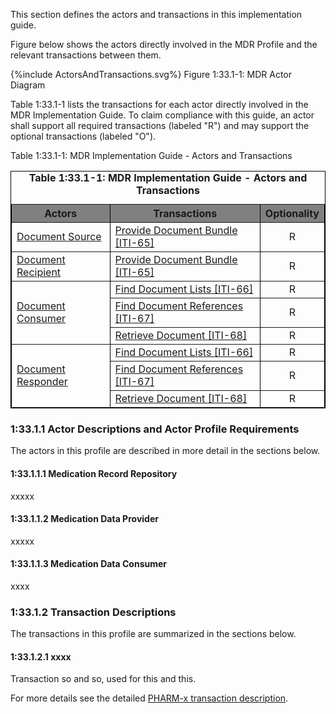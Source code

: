 This section defines the actors and transactions in this implementation guide.

Figure below shows the actors directly involved in the MDR Profile and the relevant transactions between them.

{%include ActorsAndTransactions.svg%}
Figure 1:33.1-1: MDR Actor Diagram


Table 1:33.1-1 lists the transactions for each actor directly involved in the MDR Implementation Guide. To claim compliance with this guide, an actor shall support all required transactions (labeled "R") and may support the optional transactions (labeled "O").

Table 1:33.1-1: MDR Implementation Guide - Actors and Transactions


<table border="1" borderspacing="0" style='border: 1px solid black; border-collapse: collapse'>
<caption>
<b>
Table 1:33.1-1: MDR Implementation Guide - Actors and Transactions
</b>
</caption>
<thead>
<tr class="odd" style='background: gray;'>
<th>Actors</th>
<th>Transactions</th>
<th>Optionality</th>
</tr>
</thead>
<tbody>
                
<tr class="even">
                        
<td rowspan="1"><a href="1331_actors_and_transactions.html#133111-document-source">Document Source</a></td>
                        
<td><a href='ITI-65.html'>Provide Document Bundle [ITI-65]</a></td>
<td align='center'>R</td></tr>
<tr class="even">
                        
<td rowspan="1"><a href="1331_actors_and_transactions.html#133113-document-recipient">Document Recipient</a></td>
                        
<td><a href='ITI-65.html'>Provide Document Bundle [ITI-65]</a></td>
<td align='center'>R</td></tr>          
<tr class="even">
                        
<td rowspan="3"><a href="1331_actors_and_transactions.html#133112-document-consumer">Document Consumer</a></td>        
<td><a href='ITI-66.html'>Find Document Lists [ITI-66]</a></td>
<td align='center'>R</td></tr>                
<tr class="odd">
                        
<td><a href='ITI-67.html'>Find Document References [ITI-67]</a></td>
<td align='center'>R</td></tr>
<tr class="even">

<td><a href='ITI-68.html'>Retrieve Document [ITI-68]</a></td>
<td align='center'>R</td></tr>
<tr class="odd">
                        
<td rowspan="3"><a href="1331_actors_and_transactions.html#133114-document-responder">Document Responder</a></td>        
<td><a href='ITI-66.html'>Find Document Lists [ITI-66]</a></td>
<td align='center'>R</td></tr>
<tr class="even">
                        
<td><a href='ITI-67.html'>Find Document References [ITI-67]</a></td>
<td align='center'>R</td></tr>
<tr class="odd">
                        
<td><a href='ITI-68.html'>Retrieve Document [ITI-68]</a></td>
<td align='center'>R</td></tr>                    
</tbody>
</table>

       

### 1:33.1.1 Actor Descriptions and Actor Profile Requirements
The actors in this profile are described in more detail in the sections below.


#### 1:33.1.1.1 Medication Record Repository
xxxxx

#### 1:33.1.1.2 Medication Data Provider
xxxxx

#### 1:33.1.1.3 Medication Data Consumer
xxxx

### 1:33.1.2 Transaction Descriptions
The transactions in this profile are summarized in the sections below.

#### 1:33.1.2.1 xxxx

Transaction so and so, used for this and this.

For more details see the detailed [PHARM-x transaction description](PHARM-x.html).
